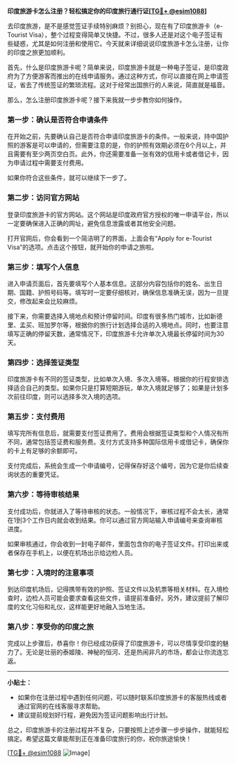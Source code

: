 **印度旅游卡怎么注册？轻松搞定你的印度旅行通行证[[TG💪+ @esim1088](https://t.me/s/esim1088)]**

去印度旅游，是不是感觉签证手续特别麻烦？别担心，现在有了印度旅游卡（e-Tourist Visa），整个过程变得简单又快捷。不过，很多人还是对这个电子签证有些疑惑，尤其是如何注册和使用它。今天就来详细说说印度旅游卡怎么注册，让你的印度之旅更加顺利。

首先，什么是印度旅游卡呢？简单来说，印度旅游卡就是一种电子签证，是印度政府为了方便游客而推出的在线申请服务。通过这种方式，你可以直接在网上申请签证，省去了传统签证的繁琐流程。这对于经常出国旅行的人来说，简直就是福音。

那么，怎么注册印度旅游卡呢？接下来我就一步步教你如何操作。

### **第一步：确认是否符合申请条件**

在开始之前，先要确认自己是否符合申请印度旅游卡的条件。一般来说，持中国护照的游客是可以申请的，但需要注意的是，你的护照有效期必须在6个月以上，并且需要有至少两页空白页。此外，你还需要准备一张有效的信用卡或者借记卡，因为申请过程中需要支付费用。

如果你符合这些条件，就可以继续下一步了。

### **第二步：访问官方网站**

登录印度旅游卡的官方网站。这个网站是印度政府官方授权的唯一申请平台，所以一定要确保进入正确的网址，避免信息泄露或者其他安全问题。

打开官网后，你会看到一个简洁明了的界面，上面会有“Apply for e-Tourist Visa”的选项。点击这个按钮，就开始你的申请之旅啦。

### **第三步：填写个人信息**

进入申请页面后，首先要填写个人基本信息。这部分内容包括你的姓名、出生日期、国籍、护照号码等。填写时一定要仔细核对，确保信息准确无误，因为一旦提交，修改起来会比较麻烦。

接下来，你需要选择入境地点和预计停留时间。印度有很多热门城市，比如新德里、孟买、班加罗尔等，根据你的旅行计划选择合适的入境地点。同时，也要注意填写正确的停留天数，通常情况下，印度旅游卡允许单次入境最长停留时间为30天。

### **第四步：选择签证类型**

印度旅游卡有不同的签证类型，比如单次入境、多次入境等。根据你的行程安排选择适合自己的类型。如果你只是打算短期游玩，单次入境就足够了；如果是计划多次前往印度，则可以选择多次入境的选项。

### **第五步：支付费用**

填写完所有信息后，就需要支付签证费用了。费用会根据签证类型和个人情况有所不同，通常包括签证费和服务费。支付方式支持多种国际信用卡或借记卡，确保你的卡上有足够的余额即可。

支付完成后，系统会生成一个申请编号，记得保存好这个编号，因为它是你后续查询状态的重要凭证。

### **第六步：等待审核结果**

支付成功后，你就进入了等待审核的状态。一般情况下，审核过程不会太长，通常在1到3个工作日内就会收到结果。你可以通过官方网站输入申请编号来查询审核进度。

如果审核通过，你会收到一封电子邮件，里面包含你的电子签证文件。打印出来或者保存在手机上，以便在机场出示给边检人员。

### **第七步：入境时的注意事项**

到达印度机场后，记得携带有效的护照、签证文件以及机票等相关材料。在入境检查时，边检人员可能会要求查看这些文件，请提前准备好。另外，建议提前了解印度的文化习俗和礼仪，这样能更好地融入当地生活。

### **第八步：享受你的印度之旅**

完成以上步骤后，恭喜你！你已经成功获得了印度旅游卡，可以尽情享受印度的魅力了。无论是壮丽的泰姬陵、神秘的恒河、还是热闹非凡的市场，都会让你流连忘返。

---

**小贴士：**  
- 如果你在注册过程中遇到任何问题，可以随时联系印度旅游卡的客服热线或者通过官网的在线客服寻求帮助。  
- 建议提前规划好行程，避免因为签证问题影响出行计划。  

总之，印度旅游卡的注册过程并不复杂，只要按照上述步骤一步步操作，就能轻松搞定。希望这篇文章能帮到正在准备印度旅行的你，祝你旅途愉快！

[[TG💪+ @esim1088](https://t.me/s/esim1088) ![Image](https://i.postimg.cc/4NQfJmqS/Snipaste-2025-05-13-00-14-12.png)]